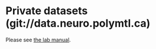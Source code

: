 
# Private datasets (git://data.neuro.polymtl.ca)

Please see [the lab manual](https://intranet.neuro.polymtl.ca/data/git-datasets.html). 
